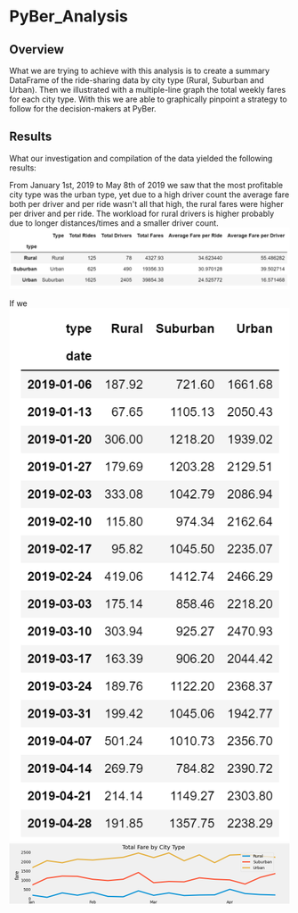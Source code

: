 # PyBer_Analysis
## Overview
   What we are trying to achieve with this analysis is to create a summary DataFrame of the ride-sharing data by city type (Rural, Suburban and Urban). Then we illustrated with a multiple-line graph the total weekly fares for each city type. With this we are able to graphically pinpoint a strategy to follow for the decision-makers at PyBer.

## Results
   What our investigation and compilation of the data yielded the following results:
   
   From January 1st, 2019 to May 8th of 2019 we saw that the most profitable city type was the urban type, yet due to a high driver count the average fare both per driver and per ride wasn't all that high, the rural fares were higher per driver and per ride. The workload for rural drivers is higher probably due to longer distances/times and a smaller driver count.
![summary](https://github.com/l-javier-garcia/new-repo/blob/main/deliverable%203%20summary%20capture.PNG)

   If we 
![2019 Q1 Weekly](https://github.com/l-javier-garcia/new-repo/blob/main/deliverable%203%20Q1%20weekly.PNG)
![line graph](https://github.com/l-javier-garcia/PyBer_Analysis/blob/main/Analysis/PyBer_fare_summary.png)
